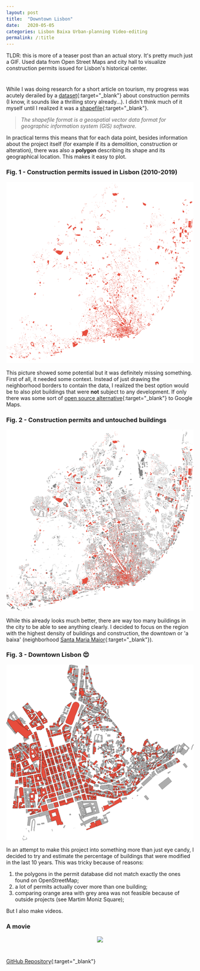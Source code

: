 ```yaml
---
layout: post
title:  "Downtown Lisbon"
date:   2020-05-05
categories: Lisbon Baixa Urban-planning Video-editing
permalink: /:title
---
```

TLDR: this is more of a teaser post than an actual story. It's pretty much just a GIF. Used data from Open Street Maps and city hall to visualize construction permits issued for Lisbon's historical center.

<h1 id="posts-label"></h1>

While I was doing research for a short article on tourism, my progress was acutely derailed by a [dataset](http://geodados.cm-lisboa.pt/datasets/alvarás-para-obras-de-edificação-e-demolição){:target="_blank"} about construction permits (I know, it sounds like a thrilling story already...). I didn't think much of it myself until I realized it was a [shapefile](https://en.wikipedia.org/wiki/Shapefile){:target="_blank"}. 

> *The shapefile format is a geospatial vector data format for geographic information system (GIS) software.*

In practical terms this means that for each data point, besides information about the project itself (for example if its a demolition, construction or alteration), there was also a **polygon** describing its shape and its geographical location. This makes it easy to plot.

### Fig. 1 - Construction permits issued in Lisbon (2010-2019)

<p align="center">
  <img src="/assets/posts/baixa/alvaras.png" />
</p>

This picture showed some potential but it was definitely missing something. First of all, it needed some context. Instead of just drawing the neighborhood borders to contain the data, I realized the best option would be to also plot buildings that were **not** subject to any development. If only there was some sort of [open source alternative](https://www.openstreetmap.org/about){:target="_blank"} to Google Maps.

### Fig. 2 - Construction permits and untouched buildings

<p align="center">
  <img src="/assets/posts/baixa/all_buildings.png" />
</p>

While this already looks much better, there are way too many buildings in the city to be able to see anything clearly. I decided to focus on the region with the highest density of buildings and construction, the downtown or 'a baixa' (neighborhood [Santa Maria Maior](https://www.jf-santamariamaior.pt/){:target="_blank"}). 

### Fig. 3 - Downtown Lisbon :heart_eyes:

<p align="center">
  <img src="/assets/posts/baixa/baixa_buildings.png" />
</p>

In an attempt to make this project into something more than just eye candy, I decided to try and estimate the percentage of buildings that were modified in the last 10 years. This was tricky because of reasons: 

1. the polygons in the permit database did not match exactly the ones found on OpenStreetMap;
2. a lot of permits actually cover more than one building;
3. comparing orange area with grey area was not feasible because of outside projects (see Martim Moniz Square);





But I also make videos.



### A movie

<p align="center">
  <img src="/assets/posts/baixa/baixa_animation.gif" />
</p>

<h1 id="posts-label"></h1>

[GitHub Repository](https://github.com/ricardozacarias/padarias){:target="_blank"}